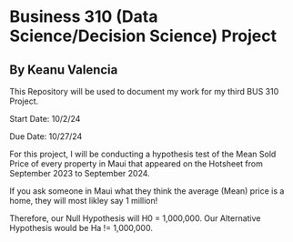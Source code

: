 <h1>Business 310 (Data Science/Decision Science) Project</h1>
<h2>By Keanu Valencia</h2>

<p>This Repository will be used to document my work for my third BUS 310 Project.</p>

<p>Start Date: 10/2/24</p>

<P>Due Date: 10/27/24</P>

<p>For this project, I will be conducting a hypothesis test of the Mean Sold Price of every property in Maui that appeared on the Hotsheet from September 2023 to September 2024.<p>

<p>If you ask someone in Maui what they think the average (Mean) price is a home, they will most likley say 1 million!</p>
<p>Therefore, our Null Hypothesis will H0 = 1,000,000. Our Alternative Hypothesis would be Ha != 1,000,000.</p>
